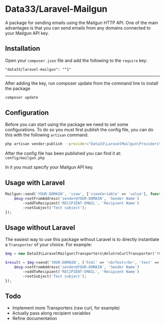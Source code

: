 Data33/Laravel-Mailgun
=======

A package for sending emails using the Mailgun HTTP API.
One of the main advantages is that you can send emails from any domains connected to your Mailgun API key.

## Installation ##

Open your `composer.json` file and add the following to the `require` key:

	"data33/laravel-mailgun": "^1"

---
	
After adding the key, run composer update from the command line to install the package 

```bash
composer update
```

## Configuration ##
Before you can start using the package we need to set some configurations.
To do so you must first publish the config file, you can do this with the following `artisan` command. 

```bash
php artisan vendor:publish --provider="Data33\LaravelMailgun\Providers\MailgunServiceProvider" --tag="config"
```
After the config file has been published you can find it at: `config/mailgun.php`

In it you must specify your Mailgun API key.

## Usage with Laravel ##

```php
Mailgun::send('YOUR-DOMAIN', 'view', ['viewVariable' => 'value'], function(\Data33\LaravelMailgun\Message $msg){
	$msg->setFromAddress('sender@YOUR-DOMAIN', 'Sender Name')
		->addToRecipient('RECIPIENT-EMAIL', 'Recipient Name')
		->setSubject('Test subject');
});
```

## Usage without Laravel ##

The easiest way to use this package without Laravel is to directly instantiate a `Transporter` of your choice.
For example:

```php
$mg = new Data33\LaravelMailgun\Transporters\AnlutroCurlTransporter('YOUR-MAILGUN-API-KEY');

$result = $mg->send('YOUR-DOMAIN', ['html' => '<b>Test</b>', 'text' => 'Test'], function(\Data33\LaravelMailgun\Message $msg){
	$msg->setFromAddress('sender@YOUR-DOMAIN', 'Sender Name')
		->addToRecipient('RECIPIENT-EMAIL', 'Recipient Name')
		->setSubject('Test subject');
});
```

## Todo ##

* Implement more Transporters (raw curl, for example)
* Actually pass along recipient variables
* Refine documentation
